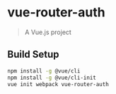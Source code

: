 # vue-router-auth

> A Vue.js project

## Build Setup

```bash
npm install -g @vue/cli
npm install -g @vue/cli-init
vue init webpack vue-router-auth
```


